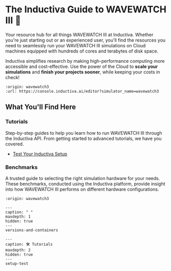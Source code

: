 # The Inductiva Guide to WAVEWATCH III 🌊
Your resource hub for all things WAVEWATCH III at Inductiva. Whether you're just starting out or an experienced user, you'll find the resources you need to seamlessly run your WAVEWATCH III simulations on Cloud machines equipped with hundreds of cores and terabytes of disk space.

Inductiva simplifies research by making high-performance computing more accessible and cost-effective. Use the power of the Cloud to **scale your simulations** and **finish your projects sooner**, while keeping your costs in check!

```{python_editor}
:origin: wavewatch3
:url: https://console.inductiva.ai/editor?simulator_name=wavewatch3
```

## What You'll Find Here

### Tutorials
Step-by-step guides to help you learn how to run WAVEWATCH III through the Inductiva API. From getting started to advanced tutorials, we have you covered.

- [Test Your Inductiva Setup](setup-test)

### Benchmarks
A trusted guide to selecting the right simulation hardware for your needs. These benchmarks, conducted using the Inductiva platform, provide insight into how WAVEWATCH III performs on different hardware configurations.

```{banner}
:origin: wavewatch3
```

```{toctree}
---
caption: " "
maxdepth: 1
hidden: true
---
versions-and-containers
```

```{toctree}
---
caption: 🛠️ Tutorials
maxdepth: 2
hidden: true
---
setup-test
```
